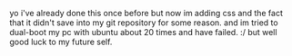 yo i've already done this once before but now im adding css and the fact
that it didn't save into my git repository for some reason.
and im tried to dual-boot my pc with ubuntu about 20 times and have failed. :/
but well good luck to my future self.